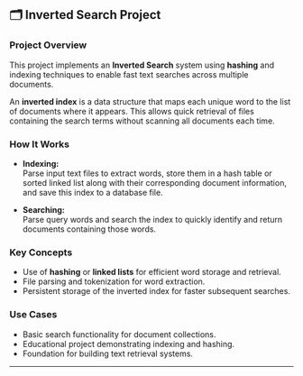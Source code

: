## 🗂️ Inverted Search Project

### Project Overview

This project implements an **Inverted Search** system using **hashing** and indexing techniques to enable fast text searches across multiple documents.

An **inverted index** is a data structure that maps each unique word to the list of documents where it appears. This allows quick retrieval of files containing the search terms without scanning all documents each time.

### How It Works

- **Indexing:**  
  Parse input text files to extract words, store them in a hash table or sorted linked list along with their corresponding document information, and save this index to a database file.

- **Searching:**  
  Parse query words and search the index to quickly identify and return documents containing those words.

### Key Concepts

- Use of **hashing** or **linked lists** for efficient word storage and retrieval.  
- File parsing and tokenization for word extraction.  
- Persistent storage of the inverted index for faster subsequent searches.

### Use Cases

- Basic search functionality for document collections.  
- Educational project demonstrating indexing and hashing.  
- Foundation for building text retrieval systems.

---
